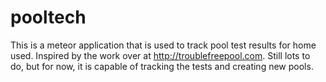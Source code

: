 # pooltech
This is a meteor application that is used to track pool test results for home used.  Inspired by the work over at http://troublefreepool.com.  Still lots to do, but for now, it is capable of tracking the tests and creating new pools.
